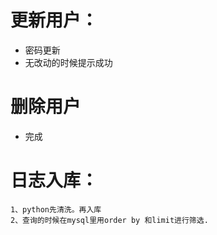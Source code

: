 # 更新用户：
 - 密码更新
 - 无改动的时候提示成功

# 删除用户
 - 完成


# 日志入库：
    1、python先清洗。再入库
    2、查询的时候在mysql里用order by 和limit进行筛选.





